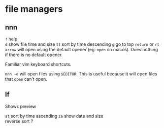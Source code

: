 # file managers

## nnn

`?` help  
`d` show file time and size
`tt` sort by time descending
`g` go to top
`return` or `rt arrow` will open using the default opener (eg: `open` on macos). Does nothing if there is no default opener.

Familiar vim keyboard shortcuts.

`nnn -e` will open files using `$EDITOR`. This is useful because it will open files that `open` can't open.

## lf

Shows preview

`st` sort by time ascending
`za` show date and size  
reverse sort ?
